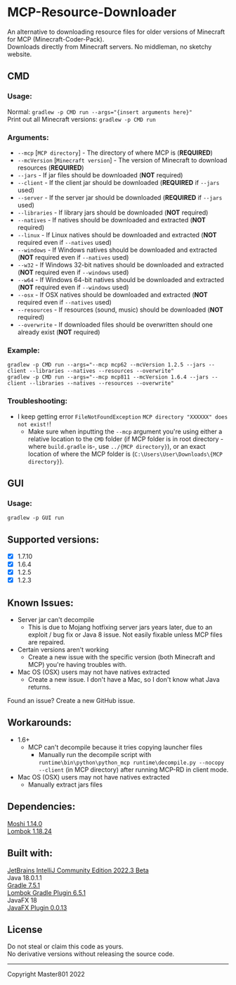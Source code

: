 # MCP-Resource-Downloader
An alternative to downloading resource files for older versions of Minecraft for MCP (Minecraft-Coder-Pack).<br/>
Downloads directly from Minecraft servers. No middleman, no sketchy website.

## CMD

### Usage:
Normal: `gradlew -p CMD run --args="{insert arguments here}"`<br/>
Print out all Minecraft versions: `gradlew -p CMD run`<br/>

### Arguments:
- `--mcp` [`MCP directory`] - The directory of where MCP is (**REQUIRED**)
- `--mcVersion` [`Minecraft version`] - The version of Minecraft to download resources (**REQUIRED**)
- `--jars` - If jar files should be downloaded (**NOT** required)
- `--client` - If the client jar should be downloaded (**REQUIRED** if `--jars` used)
- `--server` - If the server jar should be downloaded (**REQUIRED** if `--jars` used)
- `--libraries` - If library jars should be downloaded (**NOT** required)
- `--natives` - If natives should be downloaded and extracted (**NOT** required)
- `--linux` - If Linux natives should be downloaded and extracted (**NOT** required even if `--natives` used)
- `--windows` - If Windows natives should be downloaded and extracted (**NOT** required even if `--natives` used)
- `--w32` - If Windows 32-bit natives should be downloaded and extracted (**NOT** required even if `--windows` used)
- `--w64` - If Windows 64-bit natives should be downloaded and extracted (**NOT** required even if `--windows` used)
- `--osx` - If OSX natives should be downloaded and extracted (**NOT** required even if `--natives` used)
- `--resources` - If resources (sound, music) should be downloaded (**NOT** required)
- `--overwrite` - If downloaded files should be overwritten should one already exist (**NOT** required)

### Example:
`gradlew -p CMD run --args="--mcp mcp62 --mcVersion 1.2.5 --jars --client --libraries --natives --resources --overwrite"`<br/>
`gradlew -p CMD run --args="--mcp mcp811 --mcVersion 1.6.4 --jars --client --libraries --natives --resources --overwrite"`<br/>

### Troubleshooting:
- I keep getting error `FileNotFoundException` `MCP directory "XXXXXX" does not exist!`!
  - Make sure when inputting the `--mcp` argument you're using either a relative location to the `CMD` folder
  (if MCP folder is in root directory -where `build.gradle` is-, use `../{MCP directory}`),
  or an exact location of where the MCP folder is (`C:\Users\User\Downloads\{MCP directory}`).

## GUI

### Usage:
`gradlew -p GUI run`

## Supported versions:
- [X] 1.7.10
- [X] 1.6.4
- [X] 1.2.5
- [X] 1.2.3

## Known Issues:
- Server jar can't decompile
  - This is due to Mojang hotfixing server jars years later, due to an exploit / bug fix or Java 8 issue. Not easily fixable unless MCP files are repaired.
- Certain versions aren't working
  - Create a new issue with the specific version (both Minecraft and MCP) you're having troubles with.
- Mac OS (OSX) users may not have natives extracted
  - Create a new issue. I don't have a Mac, so I don't know what Java returns.

Found an issue? Create a new GitHub issue.

## Workarounds:
- 1.6+
  - MCP can't decompile because it tries copying launcher files
    - Manually run the decompile script with
    `runtime\bin\python\python_mcp runtime\decompile.py --nocopy --client`
    (in MCP directory) after running MCP-RD in client mode.
- Mac OS (OSX) users may not have natives extracted
  - Manually extract jars files

## Dependencies:
[Moshi 1.14.0](https://github.com/square/moshi)<br/>
[Lombok 1.18.24](https://projectlombok.org/)<br/>

## Built with:
[JetBrains IntelliJ Community Edition 2022.3 Beta](https://www.jetbrains.com/idea/)<br/>
Java 18.0.1.1<br/>
[Gradle 7.5.1](https://gradle.org/)<br/>
[Lombok Gradle Plugin 6.5.1](https://plugins.gradle.org/plugin/io.freefair.lombok)<br/>
JavaFX 18<br/>
[JavaFX Plugin 0.0.13](https://plugins.gradle.org/plugin/org.openjfx.javafxplugin)<br/>

## License
Do not steal or claim this code as yours.<br/>
No derivative versions without releasing the source code.

---
Copyright Master801 2022
